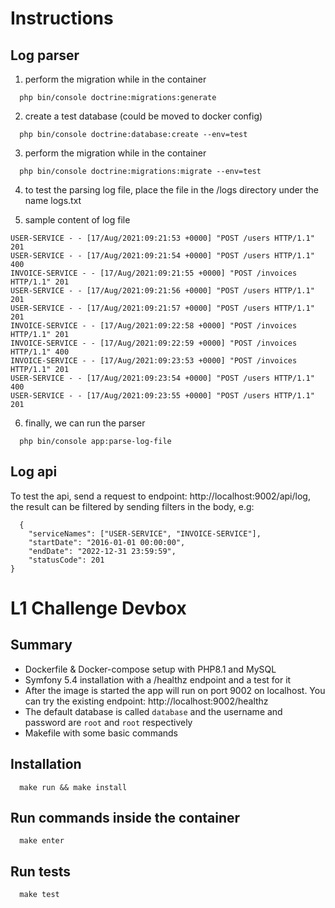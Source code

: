# Instructions

## Log parser

1. perform the migration while in the container

```
  php bin/console doctrine:migrations:generate
```

2. create a test database (could be moved to docker config)

```
  php bin/console doctrine:database:create --env=test
```

3. perform the migration while in the container

```
  php bin/console doctrine:migrations:migrate --env=test
```

4. to test the parsing log file, place the file in the /logs directory under the name logs.txt


5. sample content of log file

```
USER-SERVICE - - [17/Aug/2021:09:21:53 +0000] "POST /users HTTP/1.1" 201
USER-SERVICE - - [17/Aug/2021:09:21:54 +0000] "POST /users HTTP/1.1" 400
INVOICE-SERVICE - - [17/Aug/2021:09:21:55 +0000] "POST /invoices HTTP/1.1" 201
USER-SERVICE - - [17/Aug/2021:09:21:56 +0000] "POST /users HTTP/1.1" 201
USER-SERVICE - - [17/Aug/2021:09:21:57 +0000] "POST /users HTTP/1.1" 201
INVOICE-SERVICE - - [17/Aug/2021:09:22:58 +0000] "POST /invoices HTTP/1.1" 201
INVOICE-SERVICE - - [17/Aug/2021:09:22:59 +0000] "POST /invoices HTTP/1.1" 400
INVOICE-SERVICE - - [17/Aug/2021:09:23:53 +0000] "POST /invoices HTTP/1.1" 201
USER-SERVICE - - [17/Aug/2021:09:23:54 +0000] "POST /users HTTP/1.1" 400
USER-SERVICE - - [17/Aug/2021:09:23:55 +0000] "POST /users HTTP/1.1" 201
```

6. finally, we can run the parser

```
  php bin/console app:parse-log-file
```

## Log api

To test the api, send a request to endpoint: http://localhost:9002/api/log, the result can be filtered by sending filters in the body, e.g:

```
  {
    "serviceNames": ["USER-SERVICE", "INVOICE-SERVICE"],
    "startDate": "2016-01-01 00:00:00",
    "endDate": "2022-12-31 23:59:59",
    "statusCode": 201
}
```

# L1 Challenge Devbox 

## Summary

- Dockerfile & Docker-compose setup with PHP8.1 and MySQL
- Symfony 5.4 installation with a /healthz endpoint and a test for it
- After the image is started the app will run on port 9002 on localhost. You can try the existing
  endpoint: http://localhost:9002/healthz
- The default database is called `database` and the username and password are `root` and `root`
  respectively
- Makefile with some basic commands

## Installation

```
  make run && make install
```

## Run commands inside the container

```
  make enter
```

## Run tests

```
  make test
```
